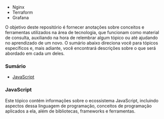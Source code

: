 - Nginx
- Terraform
- Grafana

O objetivo deste repositório é fornecer anotações sobre conceitos e ferramentas utilizados na área de tecnologia, que funcionam como material de consulta, auxiliando na hora de relembrar algum tópico ou até ajudando no aprendizado de um novo. O sumário abaixo direciona você para tópicos específicos e, mais adiante, você encontrará descrições sobre o que será abordado em cada um deles.

### Sumário

<!-- - Fundamentos da Programação -->
- [JavaScript](./javascript/javascript.md)
<!--
- Python
- Rust
- SQL
-->

### JavaScript

Este tópico contém informações sobre o ecossistema JavaScript, incluindo aspectos dessa linguagem de programação, conceitos de programação aplicados a ela, além de bibliotecas, frameworks e ferramentas.

<!--
Estou tentando organizar minha rotina, minhas finanças e como vou dividir meu horário de trabalho.

# Trabalho

O padrão é desenvolver.

### Terça a sexta-feira

- 09h às 12h: estudar
- 13h às 17h: desenvolver
- 17h às 17h40min: estudar (o Takeshi já deve ter ido embora) <F revisão

# TODO

- Currículo

### Organizar

- Template
- Drive
- Notion
- Chrome
-->

<!--
<F revisão deste bloco de comentário
# Anotações

# JavaScript

- O JavaScript tornou as aplicações modernas possíveis, fazendo com que você não tenha que recarregar a página inteira quando for necessário realizar interações diretas com a aplicação
- Os termos ECMAScript e JavaScript podem ser usados como sinônimos, pois são dois nomes para a mesma linguagem
- A versão 4 foi abandonada em 2008, pois tentava mudar de forma radical uma linguagem viva e amplamente usada

Navegadores web não são as únicas plataformas nas quais o JavaScript é usado. Alguns bancos de dados, como MongoDB e CouchDB, usam o JavaScript como sua linguagem de script e consulta. Muitas plataformas para desktop, tanto quanto as de programação no servidor, sendo o mais notável o projeto Node.js, estão fornecendo um poderoso ambiente para programar JavaScript fora do navegador.
-->